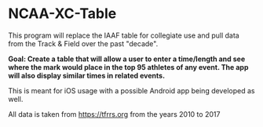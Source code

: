 # NCAA-XC-Table
This program will replace the IAAF table for collegiate use and pull data from the Track & Field over the past "decade". 

**Goal: Create a table that will allow a user to enter a time/length and see where the mark would place in the top 95 athletes of any event. The app will also display similar times in related events.**

This is meant for iOS usage with a possible Android app being developed as well.

All data is taken from https://tfrrs.org from the years 2010 to 2017
